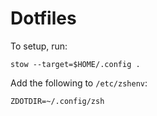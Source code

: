 # Dotfiles

To setup, run:

```
stow --target=$HOME/.config .
```

Add the following to `/etc/zshenv`:

```
ZDOTDIR=~/.config/zsh
```
